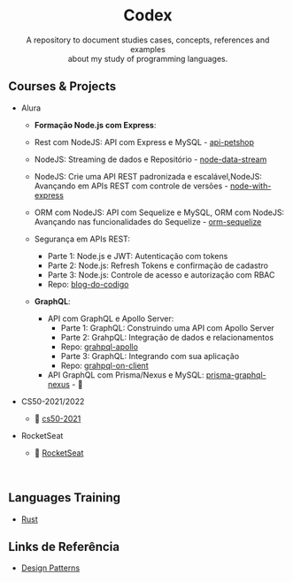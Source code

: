 <p>
    <h1 align="center">Codex</h1>
</p>

<p align="center">
A repository to document studies cases, concepts, references and examples<br /> about my study of programming languages.</p>

Courses & Projects
---------------------------------

* Alura
  - **Formação Node.js com Express**:
  - Rest com NodeJS: API com Express e MySQL - [api-petshop](https://github.com/henriquesbezerra/codex/tree/master/Alura/api-petshop)
  - NodeJS: Streaming de dados e Repositório - [node-data-stream](https://github.com/henriquesbezerra/codex/tree/master/Alura/node-data-stream)  
  - NodeJS: Crie uma API REST padronizada e escalável,NodeJS: Avançando em APIs REST com controle de versões - [node-with-express](https://github.com/henriquesbezerra/codex/tree/master/Alura/node-with-express)  
  - ORM com NodeJS: API com Sequelize e MySQL, ORM com NodeJS: Avançando nas funcionalidades do Sequelize - [orm-sequelize](https://github.com/henriquesbezerra/codex/tree/master/Alura/orm-sequelize)
  - Segurança em APIs REST:
    - Parte 1: Node.js e JWT: Autenticação com tokens
    - Parte 2: Node.js: Refresh Tokens e confirmação de cadastro
    - Parte 3: Node.js: Controle de acesso e autorização com RBAC
    - Repo: [blog-do-codigo](https://github.com/henriquesbezerra/codex/tree/master/Alura/blog-do-codigo)
  
  - **GraphQL**:
    - API com GraphQL e Apollo Server:
      - Parte 1: GraphQL: Construindo uma API com Apollo Server
      - Parte 2: GrahpQL: Integração de dados e relacionamentos
      - Repo: [grahpql-apollo](https://github.com/henriquesbezerra/codex/tree/master/Alura/graphql-apollo)
      - Parte 3: GraphQL: Integrando com sua aplicação 
      - Repo: [grahpql-on-client](https://github.com/henriquesbezerra/codex/tree/master/Alura/graphql-on-client)
    - API GraphQL com Prisma/Nexus e MySQL: [prisma-graphql-nexus](https://github.com/henriquesbezerra/codex/tree/master/Alura/prisma-graphql-nexus) - :construction:

* CS50-2021/2022
  - :construction: [cs50-2021](https://github.com/henriquesbezerra/codex/tree/master/CS50-2021)

* RocketSeat
  - :construction: [RocketSeat](https://github.com/henriquesbezerra/codex/tree/master/Rocketseat)

<br />

Languages Training
---------------------------------
* [Rust](https://github.com/henriquesbezerra/codex/tree/master/Rust)

Links de Referência
---------------------------------
* [Design Patterns](https://refactoring.guru/pt-br/design-patterns)
